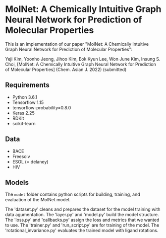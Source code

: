 # MolNet: A Chemically Intuitive Graph Neural Network for Prediction of Molecular Properties
This is an implementation of our paper "MolNet: A Chemically Intuitive Graph Neural Network for Prediction of Molecular Properties":

Yeji Kim, Yoonho Jeong, Jihoo Kim, Eok Kyun Lee, Won June Kim, Insung S. Choi, [MolNet: A Chemically Intuitive Graph Neural Network for Prediction of Molecular Properties] (Chem. Asian J. 2022) (submitted)


## Requirements

* Python 3.6.1
* Tensorflow 1.15
* tensorflow-probability=0.8.0
* Keras 2.25
* RDKit
* scikit-learn

## Data

* BACE
* Freesolv
* ESOL (= delaney)
* HIV

## Models

The `model` folder contains python scripts for building, training, and evaluation of the MolNet model.

The 'dataset.py' cleans and prepares the dataset for the model training with data agumentation.
The 'layer.py' and 'model.py' build the model structure.
The 'loss.py' and 'callbacks.py' assign the loss and metrics that we wanted to use.
The 'trainer.py' and 'run_script.py' are for training of the model.
The 'rotational_invariance.py' evaluates the trained model with ligand rotations. 
